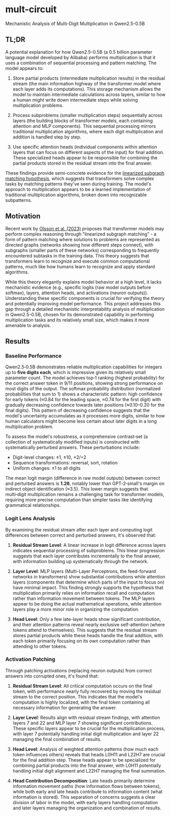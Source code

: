 # mult-circuit

Mechanistic Analysis of Multi-Digit Multiplication in Qwen2.5-0.5B

## TL;DR

A potential explanation for how Qwen2.5-0.5B (a 0.5 billion parameter language model developed by Alibaba) performs multiplication is that it uses a combination of sequential processing and pattern matching. The model appears to:

1. Store partial products (intermediate multiplication results) in the residual stream (the main information highway of the transformer model where each layer adds its computations). This storage mechanism allows the model to maintain intermediate calculations across layers, similar to how a human might write down intermediate steps while solving multiplication problems.

2. Process subproblems (smaller multiplication steps) sequentially across layers (the building blocks of transformer models, each containing attention and MLP components). This sequential processing mirrors traditional multiplication algorithms, where each digit multiplication and addition is handled step by step.

3. Use specific attention heads (individual components within attention layers that can focus on different aspects of the input) for final addition. These specialized heads appear to be responsible for combining the partial products stored in the residual stream into the final answer.

These findings provide semi-concrete evidence for the [linearized subgraph matching hypothesis](https://www.answer.ai/posts/2024-07-25-transformers-as-matchers.html), which suggests that transformers solve complex tasks by matching patterns they've seen during training. The model's approach to multiplication appears to be a learned implementation of traditional multiplication algorithms, broken down into recognizable subpatterns.

## Motivation

Recent work by [Olsson et al. (2023)](https://arxiv.org/abs/2305.18654) proposes that transformer models may perform complex reasoning through "linearized subgraph matching" - a form of pattern matching where solutions to problems are represented as directed graphs (networks showing how different steps connect), with subgraphs (smaller parts of these networks) corresponding to frequently encountered subtasks in the training data. This theory suggests that transformers learn to recognize and execute common computational patterns, much like how humans learn to recognize and apply standard algorithms.

While this theory elegantly explains model behavior at a high level, it lacks mechanistic evidence (e.g., specific logits (raw model outputs before softmax), layers, attention heads, and activations (neuron outputs)). Understanding these specific components is crucial for verifying the theory and potentially improving model performance. This project addresses this gap through a detailed mechanistic interpretability analysis of multiplication in Qwen2.5-0.5B, chosen for its demonstrated capability in performing multiplication tasks and its relatively small size, which makes it more amenable to analysis.

## Results

### Baseline Performance

Qwen2.5‑0.5B demonstrates reliable multiplication capabilities for integers up to **five digits each**, which is impressive given its relatively small parameter count. The model achieves top‑1 ranking (highest probability) for the correct answer token in 9/11 positions, showing strong performance on most digits of the output. The softmax probability distribution (normalized probabilities that sum to 1) shows a characteristic pattern: high confidence for early tokens (≈0.84 for the leading space, ≈0.74 for the first digit) with gradually decreasing confidence towards later positions (≈0.10–0.20 for the final digits). This pattern of decreasing confidence suggests that the model's uncertainty accumulates as it processes more digits, similar to how human calculators might become less certain about later digits in a long multiplication problem.

To assess the model's robustness, a comprehensive contrast‑set (a collection of systematically modified inputs) is constructed with systematically perturbed answers. These perturbations include:

- Digit-level changes: ±1, ±10, ×2/÷2
- Sequence transformations: reversal, sort, rotation
- Uniform changes: ±1 to all digits

The mean logit margin (difference in raw model outputs) between correct and perturbed answers is **1.26**, notably lower than GPT‑2‑small's margin on indirect object identification (≈3.5). This lower margin suggests that multi‑digit multiplication remains a challenging task for transformer models, requiring more precise computation than simpler tasks like identifying grammatical relationships.

### Logit Lens Analysis

By examining the residual stream after each layer and computing logit differences between correct and perturbed answers, it's observed that:

1. **Residual Stream Level**: A linear increase in logit difference across layers indicates sequential processing of subproblems. This linear progression suggests that each layer contributes incrementally to the final answer, with information building up systematically through the network.

2. **Layer Level**: MLP layers (Multi-Layer Perceptrons, the feed-forward networks in transformers) show substantial contributions while attention layers (components that determine which parts of the input to focus on) have minimal impact. This finding strongly supports the hypothesis that multiplication primarily relies on information recall and computation rather than information movement between tokens. The MLP layers appear to be doing the actual mathematical operations, while attention layers play a more minor role in organizing the computation.

3. **Head Level**: Only a few late-layer heads show significant contribution, and their attention patterns reveal nearly exclusive self-attention (where tokens attend to themselves). This suggests that the residual stream stores partial products while these heads handle the final addition, with each token primarily focusing on its own computation rather than attending to other tokens.

### Activation Patching

Through patching activations (replacing neuron outputs) from correct answers into corrupted ones, it's found that:

1. **Residual Stream Level**: All critical computation occurs on the final token, with performance nearly fully recovered by moving the residual stream to the correct position. This indicates that the model's computation is highly localized, with the final token containing all necessary information for generating the answer.

2. **Layer Level**: Results align with residual stream findings, with attention layers 7 and 22 and MLP layer 7 showing significant contributions. These specific layers appear to be crucial for the multiplication process, with layer 7 potentially handling initial digit multiplication and layer 22 managing the final combination of results.

3. **Head Level**: Analysis of weighted attention patterns (how much each token influences others) reveals that heads L0H11 and L22H7 are crucial for the final addition step. These heads appear to be specialized for combining partial products into the final answer, with L0H11 potentially handling initial digit alignment and L22H7 managing the final summation.

4. **Head Contribution Decomposition**: Late heads primarily determine information movement paths (how information flows between tokens), while both early and late heads contribute to information content (what information is stored). This separation of concerns suggests a clear division of labor in the model, with early layers handling computation and later layers managing the organization and combination of results.
